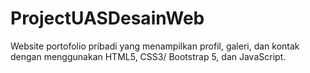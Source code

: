 # ProjectUASDesainWeb
Website portofolio pribadi yang menampilkan profil, galeri, dan kontak dengan menggunakan HTML5, CSS3/ Bootstrap 5, dan JavaScript.
